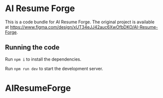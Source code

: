 
  # AI Resume Forge

  This is a code bundle for AI Resume Forge. The original project is available at https://www.figma.com/design/xUT34eJJ42auc6XwOfbDKO/AI-Resume-Forge.

  ## Running the code

  Run `npm i` to install the dependencies.

  Run `npm run dev` to start the development server.
  # AIResumeForge
